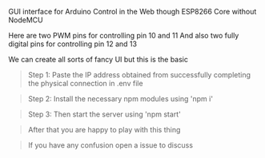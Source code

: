 GUI interface for Arduino Control in the Web though ESP8266 Core without NodeMCU

Here are two PWM pins for controlling pin 10 and 11
And also two fully digital pins for controlling pin 12 and 13

We can create all sorts of fancy UI but this is the basic

> Step 1: Paste the IP address obtained from successfully completing the physical connection in .env file

> Step 2: Install the necessary npm modules using 'npm i'

> Step 3: Then start the server using 'npm start'

> After that you are happy to play with this thing

> If you have any confusion open a issue to discuss
